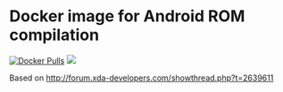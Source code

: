 # Docker image for Android ROM compilation

[![Docker Pulls](https://img.shields.io/docker/pulls/jereksel/android-rom-compilation.svg?maxAge=2592000)](https://hub.docker.com/r/jereksel/android-rom-compilation/) 
[![](https://images.microbadger.com/badges/image/jereksel/android-rom-compilation.svg)](https://microbadger.com/images/jereksel/android-rom-compilation "Get your own image badge on microbadger.com")

Based on http://forum.xda-developers.com/showthread.php?t=2639611
